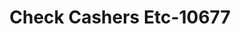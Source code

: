 ---
f_zip-code: 74066
f_state-code: OK
title: Check Cashers Etc-10677
f_phone: 918-224-2274
f_city-only: Sapulpa
f_address: 609 East Taft Street Sapulpa
f_location-unique-id: '10677'
slug: check-cashers-etc-10677
updated-on: '2024-05-30T13:46:58.046Z'
created-on: '2024-05-30T13:36:59.803Z'
published-on: '2024-05-30T13:54:32.469Z'
f_city-state: cms/city/sapulpa-ok.md
f_company: cms/company/check-cashers-etc.md
f_state: cms/state/oklahoma.md
layout: '[payday-loan].html'
tags: payday-loan
---